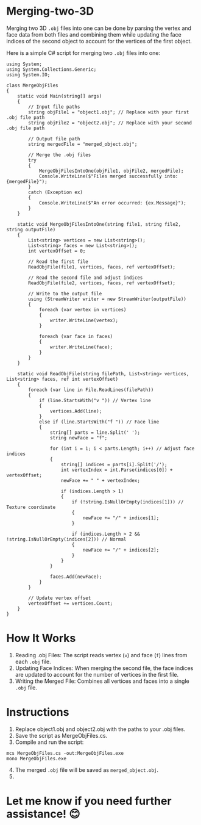 # Merging-two-3D
Merging two 3D ```.obj``` files into one can be done by parsing the vertex and face data from both files and combining them while updating the face indices of the second object to account for the vertices of the first object.

Here is a simple C# script for merging two ```.obj``` files into one:

```
using System;
using System.Collections.Generic;
using System.IO;

class MergeObjFiles
{
    static void Main(string[] args)
    {
        // Input file paths
        string objFile1 = "object1.obj"; // Replace with your first .obj file path
        string objFile2 = "object2.obj"; // Replace with your second .obj file path

        // Output file path
        string mergedFile = "merged_object.obj";

        // Merge the .obj files
        try
        {
            MergeObjFilesIntoOne(objFile1, objFile2, mergedFile);
            Console.WriteLine($"Files merged successfully into: {mergedFile}");
        }
        catch (Exception ex)
        {
            Console.WriteLine($"An error occurred: {ex.Message}");
        }
    }

    static void MergeObjFilesIntoOne(string file1, string file2, string outputFile)
    {
        List<string> vertices = new List<string>();
        List<string> faces = new List<string>();
        int vertexOffset = 0;

        // Read the first file
        ReadObjFile(file1, vertices, faces, ref vertexOffset);

        // Read the second file and adjust indices
        ReadObjFile(file2, vertices, faces, ref vertexOffset);

        // Write to the output file
        using (StreamWriter writer = new StreamWriter(outputFile))
        {
            foreach (var vertex in vertices)
            {
                writer.WriteLine(vertex);
            }

            foreach (var face in faces)
            {
                writer.WriteLine(face);
            }
        }
    }

    static void ReadObjFile(string filePath, List<string> vertices, List<string> faces, ref int vertexOffset)
    {
        foreach (var line in File.ReadLines(filePath))
        {
            if (line.StartsWith("v ")) // Vertex line
            {
                vertices.Add(line);
            }
            else if (line.StartsWith("f ")) // Face line
            {
                string[] parts = line.Split(' ');
                string newFace = "f";

                for (int i = 1; i < parts.Length; i++) // Adjust face indices
                {
                    string[] indices = parts[i].Split('/');
                    int vertexIndex = int.Parse(indices[0]) + vertexOffset;
                    newFace += " " + vertexIndex;

                    if (indices.Length > 1)
                    {
                        if (!string.IsNullOrEmpty(indices[1])) // Texture coordinate
                        {
                            newFace += "/" + indices[1];
                        }

                        if (indices.Length > 2 && !string.IsNullOrEmpty(indices[2])) // Normal
                        {
                            newFace += "/" + indices[2];
                        }
                    }
                }

                faces.Add(newFace);
            }
        }

        // Update vertex offset
        vertexOffset += vertices.Count;
    }
}

```
# How It Works
1. Reading .obj Files:
The script reads vertex (```v```) and face (```f```) lines from each ```.obj``` file.
2. Updating Face Indices:
When merging the second file, the face indices are updated to account for the number of vertices in the first file.
3. Writing the Merged File:
Combines all vertices and faces into a single ```.obj``` file.

# Instructions
1. Replace object1.obj and object2.obj with the paths to your .obj files.
2. Save the script as MergeObjFiles.cs.
3. Compile and run the script:

```
mcs MergeObjFiles.cs -out:MergeObjFiles.exe
mono MergeObjFiles.exe
```

4. The merged ```.obj``` file will be saved as ```merged_object.obj```.
5. 

# Let me know if you need further assistance! 😊







